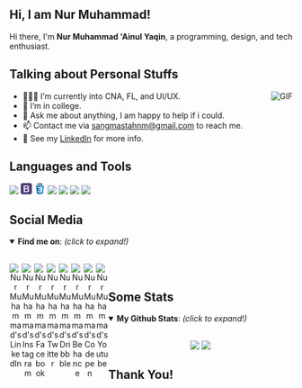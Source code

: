 
## Hi, I am Nur Muhammad! 


Hi there, I'm **Nur Muhammad 'Ainul Yaqin**, a programming, design, and tech enthusiast. 

## Talking about Personal Stuffs
<img align="right" alt="GIF" src="https://camo.githubusercontent.com/d6555a61075235cfbf830de965891ab0f5b4b46fe1c4b79830247fe54f2db66b/68747470733a2f2f7468756d62732e6766796361742e636f6d2f47656e746c654163636f6d706c6973686564436f70706572627574746572666c792e77656270" data-canonical-src="https://thumbs.gfycat.com/GentleAccomplishedCopperbutterfly.webp" style="max-width:50%;">

- 👨🏽‍💻 I’m currently into CNA, FL, and UI/UX.
- 💼 I’m in college.
- 💬 Ask me about anything, I am happy to help if i could. 
- 📫 Contact me via sangmastahnm@gmail.com to reach me.
- 📝 See my [LinkedIn](https://www.linkedin.com/in/nurmuhammad22/) for more info.

## Languages and Tools

<code><img height="20" src="https://colab.research.google.com/img/colab_favicon_256px.png"></code>
<code><img height="20" src="https://raw.githubusercontent.com/github/explore/80688e429a7d4ef2fca1e82350fe8e3517d3494d/topics/bootstrap/bootstrap.png"></code>
<code><img height="20" src="https://raw.githubusercontent.com/github/explore/80688e429a7d4ef2fca1e82350fe8e3517d3494d/topics/css/css.png"></code>
<code><img height="20" src="https://icon-library.com/images/html5-icon/html5-icon-13.jpg"></code>
<code><img height="20" src="https://raw.githubusercontent.com/isocpp/logos/master/cpp_logo.svg" ></code>
<code><img height="20" src="https://cdn4.iconfinder.com/data/icons/logos-and-brands/512/267_Python_logo-512.png" ></code>
<code><img height="20" src="https://img.icons8.com/color/452/dart.png" ></code>



## Social Media

<details open>
 <summary> <b>Find me on</b>: <i>(click to expand!)</i></summary>
<br>
<p align = "center">
<a href="https://www.linkedin.com/in/nurmuhammad22/">
  <img align="left" alt="Nur Muhammad's LinkedIn" width="22px" src="https://img.icons8.com/color/48/000000/linkedin.png" />
</a>
<a href="https://www.instagram.com/masnurrm/">
  <img align="left" alt="Nur Muhammad's Instagram" width="22px" src="https://img.icons8.com/color/48/000000/instagram-new.png" />
</a>
<a href="https://www.facebook.com/mastahnurmuhammad2001">
  <img align="left" alt="Nur Muhammad's Facebook" width="22px" src="https://img.icons8.com/color/48/000000/facebook.png" />
</a>
<a href="https://twitter.com/masnurrm">
  <img align="left" alt="Nur Muhammad's Twitter" width="22px" src="https://img.icons8.com/color/100/000000/twitter-squared.png" />
</a>
<a href="https://dribbble.com/MastahNM">
  <img align="left" alt="Nur Muhammad's Dribbble" width="22px" src="https://img.icons8.com/officexs/48/000000/dribbble.png" />
</a>
<a href="https://behance.net/nurmuhammad_">
  <img align="left" alt="Nur Muhammad's Behance" width="22px" src="https://img.icons8.com/color/48/000000/behance.png" />
</a>
<a href="https://codepen.io/MastahNM">
  <img align="left" alt="Nur Muhammad's Codepen" width="22px" src="https://img.icons8.com/color/48/000000/codepen.png" />
</a>
<a href="https://www.youtube.com/channel/UCFiUo2L_0zv0CMfR5N0v1dw/videos">
  <img align="left" alt="Nur Muhammad's Youtube" width="22px" src="https://img.icons8.com/color/48/000000/youtube-play.png" />
</a>
</p>
</br>

</details>


## Some Stats

<details open>
 <summary> <b>My Github Stats</b>: <i>(click to expand!)</i></summary>
<br>
<p align = "center">
  <img src = "https://github-readme-stats.vercel.app/api?username=masnurrm&show_icons=true&theme=tokyonight&line_height=27">
  <img src = "https://github-readme-stats.vercel.app/api/top-langs/?username=masnurrm&langs_count=3&theme=tokyonight">
</p>

</details>


## Thank You!
